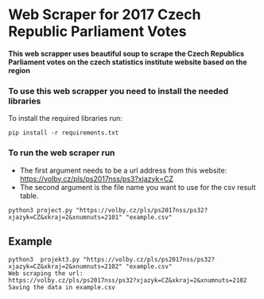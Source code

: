 # Web Scraper for 2017 Czech Republic Parliament Votes
**This web scrapper uses beautiful soup to scrape the Czech Republics Parliament votes on the czech statistics institute website based on the region**

### To use this web scrapper you need to install the needed libraries 
To install the required libraries run:
```
pip install -r requirements.txt
```

### To run the web scraper run
 - The first argument needs to be a url address from this website: https://volby.cz/pls/ps2017nss/ps3?xjazyk=CZ
 - The second argument is the file name you want to use for the csv result table.
```
python3 project.py "https://volby.cz/pls/ps2017nss/ps32?xjazyk=CZ&xkraj=2&xnumnuts=2101" "example.csv"
```

## Example
```
python3  projekt3.py "https://volby.cz/pls/ps2017nss/ps32?xjazyk=CZ&xkraj=2&xnumnuts=2102" "example.csv"
Web scraping the url:
https://volby.cz/pls/ps2017nss/ps32?xjazyk=CZ&xkraj=2&xnumnuts=2102
Saving the data in example.csv
```